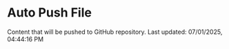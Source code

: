 # Auto Push File

Content that will be pushed to GitHub repository.
Last updated: 07/01/2025, 04:44:16 PM